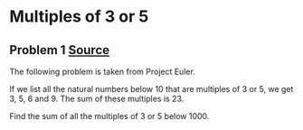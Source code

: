 # Multiples of 3 or 5

## Problem 1 [Source]

The following problem is taken from Project Euler.

[Source]: <https://projecteuler.net/problem=1>

If we list all the natural numbers below 10 that are multiples of 3 or 5, we get 3, 5, 6 and 9. The sum of these multiples is 23.

Find the sum of all the multiples of 3 or 5 below 1000.
